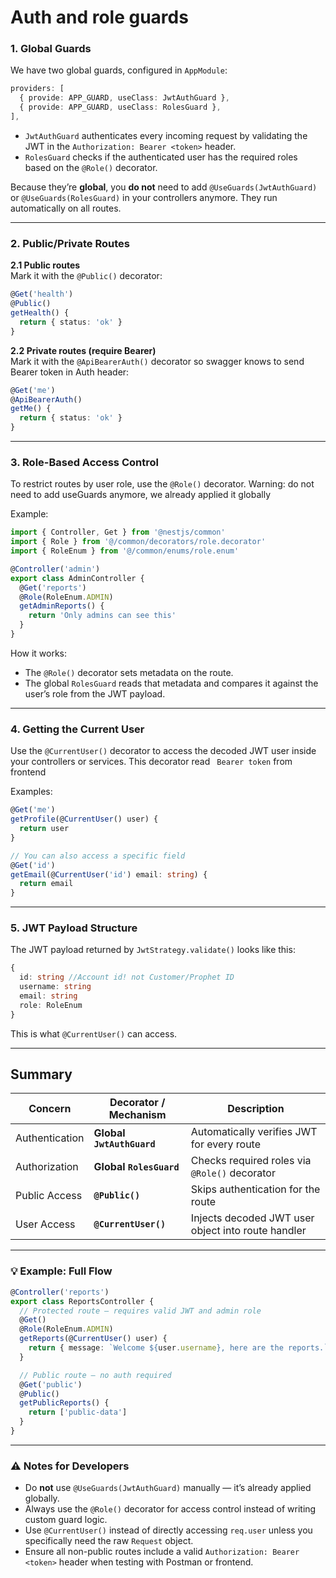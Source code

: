 
# Auth and role guards



### 1. Global Guards

We have two global guards, configured in `AppModule`:

```ts
providers: [
  { provide: APP_GUARD, useClass: JwtAuthGuard },
  { provide: APP_GUARD, useClass: RolesGuard },
],
```

* `JwtAuthGuard` authenticates every incoming request by validating the JWT in the `Authorization: Bearer <token>` header.
* `RolesGuard` checks if the authenticated user has the required roles based on the `@Role()` decorator.

Because they’re **global**, you **do not** need to add `@UseGuards(JwtAuthGuard)` or `@UseGuards(RolesGuard)` in your controllers anymore.
They run automatically on all routes.

---

### 2. Public/Private Routes

**2.1 Public routes**  
Mark it with the `@Public()` decorator:

```ts
@Get('health')
@Public()
getHealth() {
  return { status: 'ok' }
}
```
**2.2 Private routes (require Bearer)**  
Mark it with the `@ApiBearerAuth()` decorator so swagger knows to send Bearer token in Auth header:
```ts
@Get('me')
@ApiBearerAuth()
getMe() {
  return { status: 'ok' }
}
```
---

### 3. Role-Based Access Control

To restrict routes by user role, use the `@Role()` decorator.
Warning: do not need to add useGuards anymore, we already applied it globally

Example:

```ts
import { Controller, Get } from '@nestjs/common'
import { Role } from '@/common/decorators/role.decorator'
import { RoleEnum } from '@/common/enums/role.enum'

@Controller('admin')
export class AdminController {
  @Get('reports')
  @Role(RoleEnum.ADMIN)
  getAdminReports() {
    return 'Only admins can see this'
  }
}
```

How it works:

* The `@Role()` decorator sets metadata on the route.
* The global `RolesGuard` reads that metadata and compares it against the user’s role from the JWT payload.

---

### 4. Getting the Current User

Use the `@CurrentUser()` decorator to access the decoded JWT user inside your controllers or services.
This decorator read
``` Bearer token``` from frontend

Examples:

```ts
@Get('me')
getProfile(@CurrentUser() user) {
  return user
}

// You can also access a specific field
@Get('id')
getEmail(@CurrentUser('id') email: string) {
  return email
}
```


---

### 5. JWT Payload Structure

The JWT payload returned by `JwtStrategy.validate()` looks like this:

```ts
{
  id: string //Account id! not Customer/Prophet ID
  username: string
  email: string
  role: RoleEnum
}
```

This is what `@CurrentUser()` can access.

---

## Summary

| Concern        | Decorator / Mechanism     | Description                                        |
| -------------- | ------------------------- | -------------------------------------------------- |
| Authentication | **Global `JwtAuthGuard`** | Automatically verifies JWT for every route         |
| Authorization  | **Global `RolesGuard`**   | Checks required roles via `@Role()` decorator      |
| Public Access  | **`@Public()`**           | Skips authentication for the route                 |
| User Access    | **`@CurrentUser()`**      | Injects decoded JWT user object into route handler |

---

### 💡 Example: Full Flow

```ts
@Controller('reports')
export class ReportsController {
  // Protected route – requires valid JWT and admin role
  @Get()
  @Role(RoleEnum.ADMIN)
  getReports(@CurrentUser() user) {
    return { message: `Welcome ${user.username}, here are the reports.` }
  }

  // Public route – no auth required
  @Get('public')
  @Public()
  getPublicReports() {
    return ['public-data']
  }
}
```

---

### ⚠️ Notes for Developers

* Do **not** use `@UseGuards(JwtAuthGuard)` manually — it’s already applied globally.
* Always use the `@Role()` decorator for access control instead of writing custom guard logic.
* Use `@CurrentUser()` instead of directly accessing `req.user` unless you specifically need the raw `Request` object.
* Ensure all non-public routes include a valid `Authorization: Bearer <token>` header when testing with Postman or frontend.

